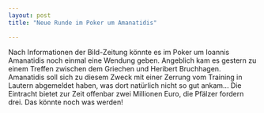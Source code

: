```yaml
---
layout: post
title: "Neue Runde im Poker um Amanatidis"

---
```


Nach Informationen der Bild-Zeitung könnte es im Poker um Ioannis Amanatidis noch einmal eine Wendung geben. Angeblich kam es gestern zu einem Treffen zwischen dem Griechen und Heribert Bruchhagen. Amanatidis soll sich zu diesem Zweck mit einer  Zerrung vom Training in Lautern abgemeldet haben, was dort natürlich nicht so gut ankam... Die Eintracht bietet zur Zeit offenbar zwei Millionen Euro, die Pfälzer fordern drei. Das könnte noch was werden!


